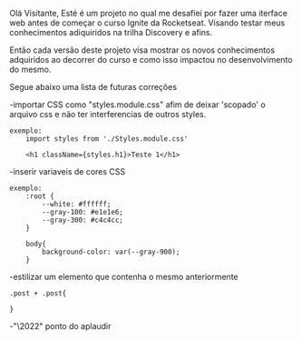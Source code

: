 Olá Visitante, 
Esté é um projeto no qual me desafiei por fazer uma iterface web antes de começar o curso Ignite da Rocketseat.
Visando testar meus conhecimentos adiquiridos na trilha Discovery e afins.

Então cada versão deste projeto visa mostrar os novos conhecimentos adquiridos ao decorrer do curso
e como isso impactou no desenvolvimento do mesmo.


Segue abaixo uma lista de futuras correções

-importar CSS como "styles.module.css" afim de deixar 'scopado' o arquivo css e não ter interferencias de outros styles.

    exemplo: 
        import styles from './Styles.module.css'

        <h1 className={styles.h1}>Teste 1</h1>

-inserir variaveis de cores CSS

    exemplo:
        :root {
            --white: #ffffff;
            --gray-100: #e1e1e6;
            --gray-300: #c4c4cc;
        }

        body{
            background-color: var(--gray-900);
        }

-estilizar um elemento que contenha o mesmo anteriormente

    .post + .post{

    }

-"\2022" ponto do aplaudir
